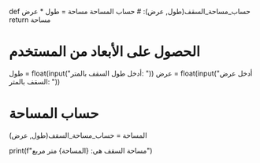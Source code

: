 def حساب_مساحة_السقف(طول, عرض):
    # حساب المساحة
    مساحة = طول * عرض
    return مساحة

# الحصول على الأبعاد من المستخدم
طول = float(input("أدخل طول السقف بالمتر: "))
عرض = float(input("أدخل عرض السقف بالمتر: "))

# حساب المساحة
المساحة = حساب_مساحة_السقف(طول, عرض)

print(f"مساحة السقف هي: {المساحة} متر مربع")
